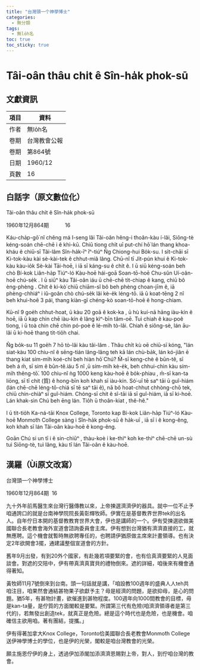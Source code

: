 ```yaml
---
title: "台灣頭一个神學博士"
categories:
  - 無分類
tags:
  - 無lo̍h名
toc: true
toc_sticky: true
---
```


# Tâi-oân thâu chi̍t ê Sîn-ha̍k phok-sū

## 文獻資訊

| 項目 | 資料 |
|---|---|
| 作者 | 無lo̍h名 |
| 卷期 | 台灣教會公報 |
| 卷期 | 第864號 |
| 日期 | 1960/12 |
| 頁數 | 16 |

## 白話字（原文數位化）

Tâi-oân thâu chi̍t ê Sîn-ha̍k phok-sū

1960年12月864期           16

Káu-cha̍p-gō͘ nî chêng má I-seng lâi Tâi-oân hêng-i thoân-kàu í-lâi, Siōng-tè kéng-soán chē-chē i ê khì-kū. Chiū tiong chi̍t uī put-chí hō͘ lán thang khoa-kháu ê chiū-sī Tâi-lâm Sîn-ha̍k-īⁿ īⁿ-tiúⁿ N̂g Chiong-hui Bo̍k-su. I si̍t-chāi sī Ki-tok-kàu kài sè-kài-tek ê chhut-miâ lâng. Chū-nî tī Ji̍t-pún khui ê Ki-tok-kàu kàu-io̍k Sè-kài Tāi-hoē, i iā sī káng-su ê chi̍t ê. I ū siū kéng-soán beh chò Bí-kok Liân-ha̍p Tiúⁿ-ló Kàu-hoē hái-goā Soan-tō-hoē Chu-sûn Uí-oân-hoē chú-se̍k . I ū siūⁿ kàu Tâi-oân iáu ū chē-chē ti̍t-chiap ê kang, chiū bô èng-phèng . Chit ê ki-kò͘ chiū chiām-sî bô beh phèng choan-jīm ê, iā phèng-chhiáⁿ i iû-goân chò chú-se̍k lâi kè-e̍k léng-tō. iā ū koat-tēng 2 nî beh khui-hoē 3 pái, thang kiàn-gī chéng-kò soan-tō-hoē ê hong-chiam.

Kū-nî 9 goe̍h chhut-hoat, ū kàu 20 goā ê kok-ka , ū hù kuí-nā hāng iàu-kín ê hoē, iā ū kap chin chē iàu-kín ê lâng kìⁿ-bīn tâm-oē. Tuì chiah ê kau-poê tiong, i ū toà chin chē chin pó-poè ê lé-mi̍h tò-lâi. Chiah ê siông-sè, lán āu-lâi ū ki-hoē thang tit-tio̍h chai.

N̂g bo̍k-su 11 goe̍h 7 hō tò-lâi kàu tâi-lâm . Thâu chi̍t kù oē chiū-sī kóng, "lán siat-kàu 100 chiu-nî ê sēng-tián lâng-lâng teh kā lán chù-ba̍k, lán kó-jiân ē thang kiat sím-mi̍h koé-chí beh hiàn hō͘ Chú? M̄-sī keng-chè ê būn-tê, sī beh á m̄, sī sim ê būn-tê.iáu 5 nî ,ū sím-mi̍h kè-e̍k, beh chhui-chìn kàu sím-mi̍h thêng-tō͘. 100 chiu-nî ǹg 1000 keng kàu-hoē ê bo̍k-phiau , m̄-sī kan-ta liōng, sī tī chit (質) ê hong-bīn koh khah sī iàu-kín. Só͘-uī tē saⁿ tāi ū guî-hiám (lán chē-chē léng-tō-chiá sī tē saⁿ tāi ê), nā bô hoat-chhut chhòng-chō tek, chiū chin-chiàⁿ sī guî-hiám. Chóng-sī chit ê sî-tāi iā sī guî-hiám, iā sī ki-hoē. Lán khak-sìn Chú beh ēng lán. Tio̍h ū thoân-kiat , thê-hê."

I ū tit-tio̍h Ka-ná-tāi Knox College, Toronto kap Bí-kok Liân-ha̍p Tiúⁿ-ló Kàu-hoē Monmo͘th College sàng i Sîn-ha̍k phok-sū ê ha̍k-uī , iā sī i ê kong-êng, koh khah sī lán Tâi-oân kàu-hoē ê kong-êng.

Goān Chú si un tī i ê sin-chiūⁿ , thàu-koè i ke-thiⁿ koh ke-thiⁿ chē-chē un-sù tuì Siōng-tè, tuì lâng, kàu tī lán Tâi-oân ê kàu-hoē.

## 漢羅（Ùi原文改寫）

台灣頭一个神學博士

1960年12月864期  16

九十外年前馬醫生來台灣行醫傳教以來，上帝揀選濟濟伊的器具。就中一位不止予咱通誇口的就是台南神學院院長黃彰輝牧師。伊實在是基督教界世界tek的出名人。自年佇日本開的基督教教育世界大會，伊也是講師的一个。伊有受揀選欲做美國聯合長老教會海外宣道會諮詢委員會主席。伊有想到台灣猶有濟濟直接的工，就無應聘。這个機會就暫時無欲聘專任的，也聘請伊猶原做主席來計畫領導。也有決定2年欲開會3擺，通建議整個宣道會的方針。

舊年9月出發，有到20外个國家，有赴幾若項要緊的會，也有佮真濟要緊的人見面談會。對遮的交陪中，伊有帶真濟真寶貝的禮物倒來。遮的詳細，咱後來有機會通得著知。

黃牧師11月7號倒來到台南。頭一句話就是講，「咱設教100週年的盛典人人teh共咱注目，咱果然會通結甚物果子欲獻予主？毋是經濟的問題，是欲抑毋，是心的問題。猶5年，有甚物計畫，欲催進到甚物程度。100週年向1000間教會的目標，毋是kan-ta量，是佇質的方面閣較是要緊。所謂第三代有危險(咱濟濟領導者是第三代的)，若無發出創造tek，就真正是危險。總是這个時代也是危險，也是機會。咱確信主欲用咱。著有團結，提攜。」

伊有得著加拿大Knox College，Toronto佮美國聯合長老教會Monmo͘th College送伊神學博士的學位，也是伊的光榮，閣較是咱台灣教會的光榮。

願主施恩佇伊的身上，透過伊加添閣加添濟濟恩賜對上帝，對人，到佇咱台灣的教會。
